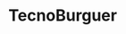 # TecnoBurguer

<!---
    <a href="https://br.freepik.com/fotos-gratis/sanduiches-de-baguete-com-frango-carne-linguica-e-legumes_5543018.htm#from_view=detail_alsolike">Imagem de azerbaijan_stockers no Freepik</a>
>